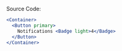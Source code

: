 Source Code:

```jsx
<Container>
  <Button primary>
    Notifications <Badge light>4</Badge>
  </Button>
</Container>
```
